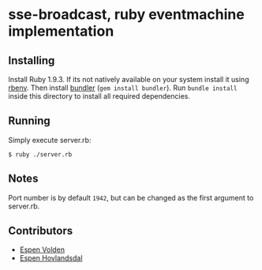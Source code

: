 # sse-broadcast, ruby eventmachine implementation

## Installing

Install Ruby 1.9.3. If its not natively available on your system install it using [rbenv](https://github.com/sstephenson/rbenv).
Then install [bundler](http://bundler.io/) (```gem install bundler```).
Run ```bundle install``` inside this directory to install all required dependencies.

## Running

Simply execute server.rb:

```
$ ruby ./server.rb
```

## Notes

Port number is by default `1942`, but can be changed as the first argument to server.rb.

## Contributors

- [Espen Volden](https://github.com/voldern)
- [Espen Hovlandsdal](https://github.com/rexxars)
